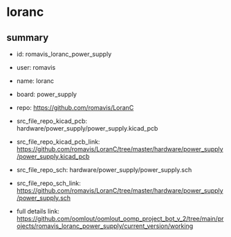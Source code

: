 # loranc
 
## summary 
* id: romavis_loranc_power_supply
* user: romavis
* name: loranc
* board: power_supply
* repo: https://github.com/romavis/LoranC
* src_file_repo_kicad_pcb: hardware/power_supply/power_supply.kicad_pcb
* src_file_repo_kicad_pcb_link: https://github.com/romavis/LoranC/tree/master/hardware/power_supply/power_supply.kicad_pcb


* src_file_repo_sch: hardware/power_supply/power_supply.sch
* src_file_repo_sch_link: https://github.com/romavis/LoranC/tree/master/hardware/power_supply/power_supply.sch
* full details link: https://github.com/oomlout/oomlout_oomp_project_bot_v_2/tree/main/projects/romavis_loranc_power_supply/current_version/working  







